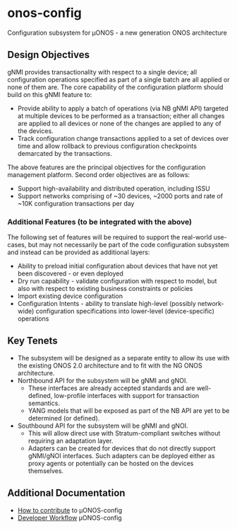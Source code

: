 # onos-config
Configuration subsystem for µONOS - a new generation ONOS architecture

## Design Objectives
gNMI provides transactionality with respect to a single device; all configuration operations specified as part of a single batch are all applied or none of them are. The core capability of the configuration platform should build on this gNMI feature to:

* Provide ability to apply a batch of operations (via NB gNMI API) targeted at multiple devices to be performed as a transaction; either all changes are applied to all devices or none of the changes are applied to any of the devices.
* Track configuration change transactions applied to a set of devices over time and allow rollback to previous configuration checkpoints demarcated by the transactions.

The above features are the principal objectives for the configuration management platform. Second order objectives are as follows:

* Support high-availability and distributed operation, including ISSU
* Support networks comprising of ~30 devices, ~2000 ports and rate of ~10K configuration transactions per day

### Additional Features (to be integrated with the above)
The following set of features will be required to support the real-world use-cases, but may not necessarily be part of the code configuration subsystem and instead can be provided as additional layers:

* Ability to preload initial configuration about devices that have not yet been discovered - or even deployed
* Dry run capability - validate configuration with respect to model, but also with respect to existing business constraints or policies
* Import existing device configuration
* Configuration Intents - ability to translate high-level (possibly network-wide) configuration specifications into lower-level (device-specific) operations

## Key Tenets
* The subsystem will be designed as a separate entity to allow its use with the existing ONOS 2.0 architecture and to fit with the NG ONOS architecture.
* Northbound API for the subsystem will be gNMI and gNOI.
   * These interfaces are already accepted standards and are well-defined, low-profile interfaces with support for transaction semantics.
   * YANG models that will be exposed as part of the NB API are yet to be determined (or defined).
* Southbound API for the subsystem will be gNMI and gNOI.
   * This will allow direct use with Stratum-compliant switches without requiring an adaptation layer.
   * Adapters can be created for devices that do not directly support gNMI/gNOI interfaces. Such adapters can be deployed either as proxy agents or potentially can be hosted on the devices themselves.

## Additional Documentation
* [How to contribute](./docs/CONTRIBUTING.md) to µONOS-config
* [Developer Workflow](./docs/DEV_WORKFLOW.md) µONOS-config